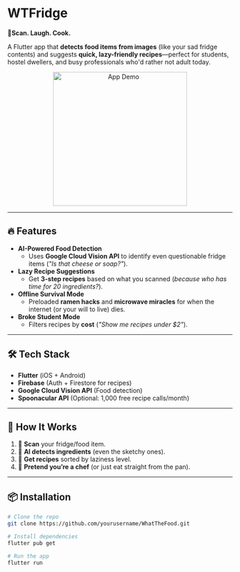 # WTFridge

**🍳Scan. Laugh. Cook.**  

A Flutter app that **detects food items from images** (like your sad fridge contents) and suggests **quick, lazy-friendly recipes**—perfect for students, hostel dwellers, and busy professionals who'd rather not adult today.  

<p align="center">
  <img src="https://media.giphy.com/media/v1.Y2lkPTc5MGI3NjExcDk5d2VjZGJmY2VvbmV2Z3R0Y2J6eWx6Z2h1dWx0ZGd5d2R6eWZ5biZlcD12MV9pbnRlcm5hbF9naWZfYnlfaWQmY3Q9Zw/l0HU7JI8WKhwsQqO4/giphy.gif" width="300" alt="App Demo">
</p>

---

## 🔥 Features  
- **AI-Powered Food Detection**  
  - Uses **Google Cloud Vision API** to identify even questionable fridge items (*"Is that cheese or soap?"*).  
- **Lazy Recipe Suggestions**  
  - Get **3-step recipes** based on what you scanned (*because who has time for 20 ingredients?*).  
- **Offline Survival Mode**  
  - Preloaded **ramen hacks** and **microwave miracles** for when the internet (or your will to live) dies.  
- **Broke Student Mode**  
  - Filters recipes by **cost** (*"Show me recipes under $2"*).  

---

## 🛠️ Tech Stack  
- **Flutter** (iOS + Android)  
- **Firebase** (Auth + Firestore for recipes)  
- **Google Cloud Vision API** (Food detection)  
- **Spoonacular API** (Optional: 1,000 free recipe calls/month)  

---

## 🚀 How It Works  
1. 📸 **Scan** your fridge/food item.  
2. 🤖 **AI detects ingredients** (even the sketchy ones).  
3. 🍜 **Get recipes** sorted by laziness level.  
4. 🎉 **Pretend you’re a chef** (or just eat straight from the pan).  

---

## 📦 Installation  
```bash  
# Clone the repo  
git clone https://github.com/yourusername/WhatTheFood.git  

# Install dependencies  
flutter pub get  

# Run the app  
flutter run  
